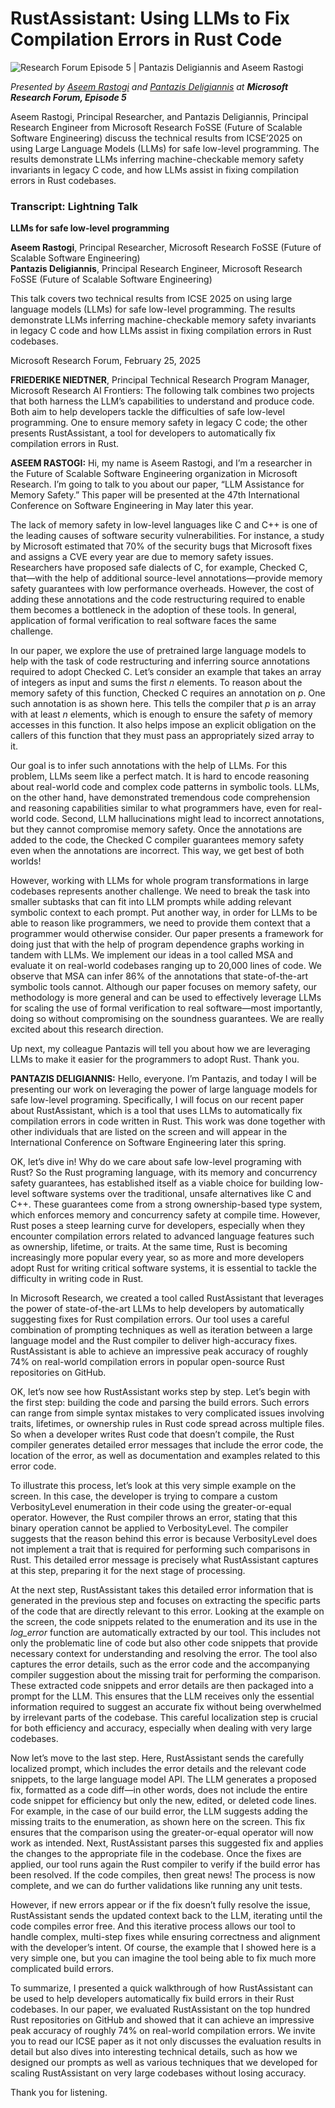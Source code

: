 # RustAssistant: Using LLMs to Fix Compilation Errors in Rust Code

![Research Forum Episode 5 | Pantazis Deligiannis and Aseem Rastogi](https://www.microsoft.com/en-us/research/wp-content/uploads/2025/02/Forum-Ep5_Pantazis-Aseem_1280x720-1024x576.jpg)

__Presented by [Aseem Rastogi](https://www.microsoft.com/en-us/research/people/aseemr/) and [Pantazis Deligiannis](https://www.microsoft.com/en-us/research/people/pdeligia/)_ _at_ **Microsoft Research Forum, Episode 5**_

Aseem Rastogi, Principal Researcher, and Pantazis Deligiannis, Principal Research Engineer from Microsoft Research FoSSE (Future of Scalable Software Engineering) discuss the technical results from ICSE’2025 on using Large Language Models (LLMs) for safe low-level programming. The results demonstrate LLMs inferring machine-checkable memory safety invariants in legacy C code, and how LLMs assist in fixing compilation errors in Rust codebases.

### Transcript: Lightning Talk

**LLMs for safe low-level programming**

**Aseem Rastogi**, Principal Researcher, Microsoft Research FoSSE (Future of Scalable Software Engineering)  
**Pantazis Deligiannis**, Principal Research Engineer, Microsoft Research FoSSE (Future of Scalable Software Engineering)

This talk covers two technical results from ICSE 2025 on using large language models (LLMs) for safe low-level programming. The results demonstrate LLMs inferring machine-checkable memory safety invariants in legacy C code and how LLMs assist in fixing compilation errors in Rust codebases.

Microsoft Research Forum, February 25, 2025

**FRIEDERIKE NIEDTNER**, Principal Technical Research Program Manager, Microsoft Research AI Frontiers: The following talk combines two projects that both harness the LLM’s capabilities to understand and produce code. Both aim to help developers tackle the difficulties of safe low-level programming. One to ensure memory safety in legacy C code; the other presents RustAssistant, a tool for developers to automatically fix compilation errors in Rust. 

**ASEEM RASTOGI:** Hi, my name is Aseem Rastogi, and I’m a researcher in the Future of Scalable Software Engineering organization in Microsoft Research. I’m going to talk to you about our paper, “LLM Assistance for Memory Safety.” This paper will be presented at the 47th International Conference on Software Engineering in May later this year.  

The lack of memory safety in low-level languages like C and C++ is one of the leading causes of software security vulnerabilities. For instance, a study by Microsoft estimated that 70% of the security bugs that Microsoft fixes and assigns a CVE every year are due to memory safety issues. Researchers have proposed safe dialects of C, for example, Checked C, that—with the help of additional source-level annotations—provide memory safety guarantees with low performance overheads. However, the cost of adding these annotations and the code restructuring required to enable them becomes a bottleneck in the adoption of these tools. In general, application of formal verification to real software faces the same challenge.  

In our paper, we explore the use of pretrained large language models to help with the task of code restructuring and inferring source annotations required to adopt Checked C. Let’s consider an example that takes an array of integers as input and sums the first _n_ elements. To reason about the memory safety of this function, Checked C requires an annotation on _p_. One such annotation is as shown here. This tells the compiler that _p_ is an array with at least _n_ elements, which is enough to ensure the safety of memory accesses in this function. It also helps impose an explicit obligation on the callers of this function that they must pass an appropriately sized array to it. 

Our goal is to infer such annotations with the help of LLMs. For this problem, LLMs seem like a perfect match. It is hard to encode reasoning about real-world code and complex code patterns in symbolic tools. LLMs, on the other hand, have demonstrated tremendous code comprehension and reasoning capabilities similar to what programmers have, even for real-world code. Second, LLM hallucinations might lead to incorrect annotations, but they cannot compromise memory safety. Once the annotations are added to the code, the Checked C compiler guarantees memory safety even when the annotations are incorrect. This way, we get best of both worlds!  

However, working with LLMs for whole program transformations in large codebases represents another challenge. We need to break the task into smaller subtasks that can fit into LLM prompts while adding relevant symbolic context to each prompt. Put another way, in order for LLMs to be able to reason like programmers, we need to provide them context that a programmer would otherwise consider. Our paper presents a framework for doing just that with the help of program dependence graphs working in tandem with LLMs. We implement our ideas in a tool called MSA and evaluate it on real-world codebases ranging up to 20,000 lines of code. We observe that MSA can infer 86% of the annotations that state-of-the-art symbolic tools cannot. Although our paper focuses on memory safety, our methodology is more general and can be used to effectively leverage LLMs for scaling the use of formal verification to real software—most importantly, doing so without compromising on the soundness guarantees. We are really excited about this research direction. 

Up next, my colleague Pantazis will tell you about how we are leveraging LLMs to make it easier for the programmers to adopt Rust. Thank you.

**PANTAZIS DELIGIANNIS:** Hello, everyone. I’m Pantazis, and today I will be presenting our work on leveraging the power of large language models for safe low-level programing. Specifically, I will focus on our recent paper about RustAssistant, which is a tool that uses LLMs to automatically fix compilation errors in code written in Rust. This work was done together with other individuals that are listed on the screen and will appear in the International Conference on Software Engineering later this spring.  

OK, let’s dive in! Why do we care about safe low-level programing with Rust? So the Rust programing language, with its memory and concurrency safety guarantees, has established itself as a viable choice for building low-level software systems over the traditional, unsafe alternatives like C and C++. These guarantees come from a strong ownership-based type system, which enforces memory and concurrency safety at compile time. However, Rust poses a steep learning curve for developers, especially when they encounter compilation errors related to advanced language features such as ownership, lifetime, or traits. At the same time, Rust is becoming increasingly more popular every year, so as more and more developers adopt Rust for writing critical software systems, it is essential to tackle the difficulty in writing code in Rust.  

In Microsoft Research, we created a tool called RustAssistant that leverages the power of state-of-the-art LLMs to help developers by automatically suggesting fixes for Rust compilation errors. Our tool uses a careful combination of prompting techniques as well as iteration between a large language model and the Rust compiler to deliver high-accuracy fixes. RustAssistant is able to achieve an impressive peak accuracy of roughly 74% on real-world compilation errors in popular open-source Rust repositories on GitHub.   

OK, let’s now see how RustAssistant works step by step. Let’s begin with the first step: building the code and parsing the build errors. Such errors can range from simple syntax mistakes to very complicated issues involving traits, lifetimes, or ownership rules in Rust code spread across multiple files. So when a developer writes Rust code that doesn’t compile, the Rust compiler generates detailed error messages that include the error code, the location of the error, as well as documentation and examples related to this error code. 

To illustrate this process, let’s look at this very simple example on the screen. In this case, the developer is trying to compare a custom VerbosityLevel enumeration in their code using the greater-or-equal operator. However, the Rust compiler throws an error, stating that this binary operation cannot be applied to VerbosityLevel. The compiler suggests that the reason behind this error is because VerbosityLevel does not implement a trait that is required for performing such comparisons in Rust. This detailed error message is precisely what RustAssistant captures at this step, preparing it for the next stage of processing.  

At the next step, RustAssistant takes this detailed error information that is generated in the previous step and focuses on extracting the specific parts of the code that are directly relevant to this error. Looking at the example on the screen, the code snippets related to the enumeration and its use in the _log\_error_ function are automatically extracted by our tool. This includes not only the problematic line of code but also other code snippets that provide necessary context for understanding and resolving the error. The tool also captures the error details, such as the error code and the accompanying compiler suggestion about the missing trait for performing the comparison. These extracted code snippets and error details are then packaged into a prompt for the LLM. This ensures that the LLM receives only the essential information required to suggest an accurate fix without being overwhelmed by irrelevant parts of the codebase. This careful localization step is crucial for both efficiency and accuracy, especially when dealing with very large codebases.  

Now let’s move to the last step. Here, RustAssistant sends the carefully localized prompt, which includes the error details and the relevant code snippets, to the large language model API. The LLM generates a proposed fix, formatted as a code diff—in other words, does not include the entire code snippet for efficiency but only the new, edited, or deleted code lines. For example, in the case of our build error, the LLM suggests adding the missing traits to the enumeration, as shown here on the screen. This fix ensures that the comparison using the greater-or-equal operator will now work as intended. Next, RustAssistant parses this suggested fix and applies the changes to the appropriate file in the codebase. Once the fixes are applied, our tool runs again the Rust compiler to verify if the build error has been resolved. If the code compiles, then great news! The process is now complete, and we can do further validations like running any unit tests. 

However, if new errors appear or if the fix doesn’t fully resolve the issue, RustAssistant sends the updated context back to the LLM, iterating until the code compiles error free. And this iterative process allows our tool to handle complex, multi-step fixes while ensuring correctness and alignment with the developer’s intent. Of course, the example that I showed here is a very simple one, but you can imagine the tool being able to fix much more complicated build errors. 

To summarize, I presented a quick walkthrough of how RustAssistant can be used to help developers automatically fix build errors in their Rust codebases. In our paper, we evaluated RustAssistant on the top hundred Rust repositories on GitHub and showed that it can achieve an impressive peak accuracy of roughly 74% on real-world compilation errors. We invite you to read our ICSE paper as it not only discusses the evaluation results in detail but also dives into interesting technical details, such as how we designed our prompts as well as various techniques that we developed for scaling RustAssistant on very large codebases without losing accuracy. 

Thank you for listening.
